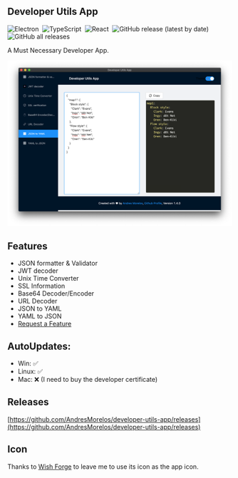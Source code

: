 ## Developer Utils App

![Electron](https://img.shields.io/badge/-Electron-05122A?style=flat&logo=electron)&nbsp;
![TypeScript](https://img.shields.io/badge/-TypeScript-05122A?style=flat&logo=typescript)&nbsp;
![React](https://img.shields.io/badge/-React-05122A?style=flat&logo=React)&nbsp;
![GitHub release (latest by date)](https://img.shields.io/github/v/release/AndresMorelos/developer-utils-app)&nbsp;
![GitHub all releases](https://img.shields.io/github/downloads/AndresMorelos/developer-utils-app/total)&nbsp;

A Must Necessary Developer App.

![Developer Utils App](./.erb/img/dev-utils-app.png)

## Features

- JSON formatter & Validator
- JWT decoder
- Unix Time Converter
- SSL Information
- Base64 Decoder/Encoder
- URL Decoder
- JSON to YAML
- YAML to JSON
- [Request a Feature](https://github.com/AndresMorelos/devapp/issues/new)


## AutoUpdates:

- Win: ✅
- Linux: ✅
- Mac: ❌ (I need to buy the developer certificate)

## Releases

[https://github.com/AndresMorelos/developer-utils-app/releases](https://github.com/AndresMorelos/developer-utils-app/releases)

## Icon

Thanks to [Wish Forge](http://wishforge.games/) to leave me to use its icon as the app icon.
